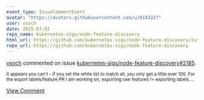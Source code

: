```yaml
---
event_type: IssueCommentEvent
avatar: "https://avatars.githubusercontent.com/u/814322?"
user: vsoch
date: 2025-07-02
repo_name: kubernetes-sigs/node-feature-discovery
html_url: https://github.com/kubernetes-sigs/node-feature-discovery/issues/2185
repo_url: https://github.com/kubernetes-sigs/node-feature-discovery
---
```


<a href='https://github.com/vsoch' target='_blank'>vsoch</a> commented on issue <a href='https://github.com/kubernetes-sigs/node-feature-discovery/issues/2185' target='_blank'>kubernetes-sigs/node-feature-discovery#2185</a>.

<small>It appears you can't - if you set the white list to match all, you only get a little over 100. For the export labels/feature PR I am working on, exporting raw features != exporting labels....</small>

<a href='https://github.com/kubernetes-sigs/node-feature-discovery/issues/2185' target='_blank'>View Comment</a>